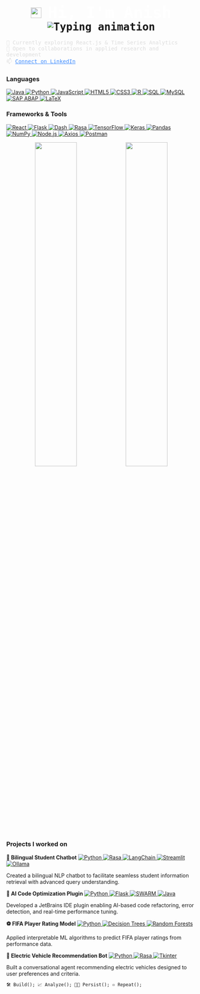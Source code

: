 <h1 align="center" style="font-family: 'JetBrains Mono', monospace;">
  <img src="https://media.giphy.com/media/hvRJCLFzcasrR4ia7z/giphy.gif" width="28" style="vertical-align: middle;" />
  <span style="vertical-align: middle; font-size: 42px; color: white;">Hi, I'm Anish</span>
  <p align="center" style="margin: 0; padding: 0; line-height: 1;">
    <img src="https://readme-typing-svg.herokuapp.com?font=JetBrains+Mono&size=16&pause=1000&color=3F8CFF&center=true&vCenter=true&width=430&lines=AI/ML+%7C+Data+Science+%7C+Software+Development;" alt="Typing animation" />
  </p>
</h1>
<p align="left" style="font-family: 'JetBrains Mono', monospace; font-size: 14px; color: #ddd;">
  🌱 Currently exploring React.js & Time Series Analytics<br>
  🤝 Open to collaborations in applied research and development<br>
  📫 <a href="https://www.linkedin.com/in/anish-biswas-b08077200/" style="color: #3F8CFF;">Connect on LinkedIn</a>
</p>

<h3>Languages</h3>
<p>
  <a href="https://www.java.com" target="_blank" rel="noopener noreferrer">
    <img src="https://img.shields.io/badge/Java-ED8B00?style=flat&logo=java&logoColor=white" alt="Java" />
  </a> 
  <a href="https://www.python.org" target="_blank" rel="noopener noreferrer">
    <img src="https://img.shields.io/badge/Python-3776AB?style=flat&logo=python&logoColor=white" alt="Python" />
  </a> 
  <a href="https://developer.mozilla.org/en-US/docs/Web/JavaScript" target="_blank" rel="noopener noreferrer">
    <img src="https://img.shields.io/badge/JavaScript-F7DF1E?style=flat&logo=javascript&logoColor=black" alt="JavaScript" />
  </a> 
  <a href="https://developer.mozilla.org/en-US/docs/Web/HTML" target="_blank" rel="noopener noreferrer">
    <img src="https://img.shields.io/badge/HTML5-E34F26?style=flat&logo=html5&logoColor=white" alt="HTML5" />
  </a> 
  <a href="https://developer.mozilla.org/en-US/docs/Web/CSS" target="_blank" rel="noopener noreferrer">
    <img src="https://img.shields.io/badge/CSS3-1572B6?style=flat&logo=css3&logoColor=white" alt="CSS3" />
  </a> 
  <a href="https://www.r-project.org" target="_blank" rel="noopener noreferrer">
    <img src="https://img.shields.io/badge/R-276DC3?style=flat&logo=r&logoColor=white" alt="R" />
  </a> 
  <a href="https://www.postgresql.org" target="_blank" rel="noopener noreferrer">
    <img src="https://img.shields.io/badge/SQL-4479A1?style=flat&logo=postgresql&logoColor=white" alt="SQL" />
  </a> 
  <a href="https://www.mysql.com" target="_blank" rel="noopener noreferrer">
    <img src="https://img.shields.io/badge/MySQL-4479A1?style=flat&logo=mysql&logoColor=white" alt="MySQL" />
  </a> 
 <a href="https://training.sap.com/content/abap-programming-training" target="_blank" rel="noopener noreferrer">
  <img src="https://img.shields.io/badge/SAP%20ABAP-0FAAFF?style=flat&logo=sap&logoColor=white" alt="SAP ABAP" />
  </a> 
  <a href="https://www.latex-project.org" target="_blank" rel="noopener noreferrer">
    <img src="https://img.shields.io/badge/LaTeX-008080?style=flat&logo=latex&logoColor=white" alt="LaTeX" />
  </a>
</p>

<h3>Frameworks & Tools</h3>
<p>
  <a href="https://reactjs.org" target="_blank" rel="noopener noreferrer">
    <img src="https://img.shields.io/badge/React-61DAFB?style=flat&logo=react&logoColor=black" alt="React" />
  </a> 
  <a href="https://flask.palletsprojects.com" target="_blank" rel="noopener noreferrer">
    <img src="https://img.shields.io/badge/Flask-000000?style=flat&logo=flask&logoColor=white" alt="Flask" />
  </a> 
  <a href="https://plotly.com/dash" target="_blank" rel="noopener noreferrer">
    <img src="https://img.shields.io/badge/Dash-0175C2?style=flat&logo=plotly&logoColor=white" alt="Dash" />
  </a> 
  <a href="https://rasa.com" target="_blank" rel="noopener noreferrer">
    <img src="https://img.shields.io/badge/Rasa-5B4699?style=flat&logo=rasa&logoColor=white" alt="Rasa" />
  </a> 
  <a href="https://www.tensorflow.org" target="_blank" rel="noopener noreferrer">
    <img src="https://img.shields.io/badge/TensorFlow-FF6F00?style=flat&logo=tensorflow&logoColor=white" alt="TensorFlow" />
  </a> 
  <a href="https://keras.io" target="_blank" rel="noopener noreferrer">
    <img src="https://img.shields.io/badge/Keras-D00000?style=flat&logo=keras&logoColor=white" alt="Keras" />
  </a> 
  <a href="https://pandas.pydata.org" target="_blank" rel="noopener noreferrer">
    <img src="https://img.shields.io/badge/Pandas-150458?style=flat&logo=pandas&logoColor=white" alt="Pandas" />
  </a> 
  <a href="https://numpy.org" target="_blank" rel="noopener noreferrer">
    <img src="https://img.shields.io/badge/NumPy-013243?style=flat&logo=numpy&logoColor=white" alt="NumPy" />
  </a> 
  <a href="https://nodejs.org" target="_blank" rel="noopener noreferrer">
    <img src="https://img.shields.io/badge/Node.js-339933?style=flat&logo=node.js&logoColor=white" alt="Node.js" />
  </a> 
  <a href="https://axios-http.com" target="_blank" rel="noopener noreferrer">
    <img src="https://img.shields.io/badge/Axios-5A29E4?style=flat&logo=axios&logoColor=white" alt="Axios" />
  </a> 
  <a href="https://www.postman.com" target="_blank" rel="noopener noreferrer">
    <img src="https://img.shields.io/badge/Postman-FF6C37?style=flat&logo=postman&logoColor=white" alt="Postman" />
  </a>
</p>


<p align="center">
  <img src="https://github-readme-stats.vercel.app/api?username=anish-dev21&show_icons=true&theme=tokyonight&hide_title=true&include_all_commits=true&count_private=true" width="47%" />
  <img src="https://github-readme-stats.vercel.app/api/top-langs/?username=anish-dev21&layout=compact&theme=tokyonight&langs_count=8" width="47%" />
</p>

<h3>Projects I worked on</h3>

<p><strong>🤖 Bilingual Student Chatbot</strong> 
  <a href="https://www.python.org" target="_blank" rel="noopener noreferrer">
    <img src="https://img.shields.io/badge/Python-3776AB?style=flat&logo=python&logoColor=white" alt="Python" />
  </a>
  <a href="https://rasa.com" target="_blank" rel="noopener noreferrer">
    <img src="https://img.shields.io/badge/Rasa-5B4699?style=flat&logo=rasa&logoColor=white" alt="Rasa" />
  </a>
  <a href="https://python.langchain.com/en/latest/" target="_blank" rel="noopener noreferrer">
    <img src="https://img.shields.io/badge/LangChain-000000?style=flat&logo=langchain&logoColor=white" alt="LangChain" />
  </a>
  <a href="https://streamlit.io" target="_blank" rel="noopener noreferrer">
    <img src="https://img.shields.io/badge/Streamlit-FE4E30?style=flat&logo=streamlit&logoColor=white" alt="Streamlit" />
  </a>
  <a href="https://ollama.com" target="_blank" rel="noopener noreferrer">
    <img src="https://img.shields.io/badge/Ollama-2D9CDB?style=flat" alt="Ollama" />
  </a>
</p>
<p>Created a bilingual NLP chatbot to facilitate seamless student information retrieval with advanced query understanding.</p>

<p><strong>🧠 AI Code Optimization Plugin</strong> 
  <a href="https://www.python.org" target="_blank" rel="noopener noreferrer">
    <img src="https://img.shields.io/badge/Python-3776AB?style=flat&logo=python&logoColor=white" alt="Python" />
  </a>
  <a href="https://flask.palletsprojects.com" target="_blank" rel="noopener noreferrer">
    <img src="https://img.shields.io/badge/Flask-000000?style=flat&logo=flask&logoColor=white" alt="Flask" />
  </a>
  <a href="https://swarm.org" target="_blank" rel="noopener noreferrer">
    <img src="https://img.shields.io/badge/SWARM-FF6F00?style=flat" alt="SWARM" />
  </a>
  <a href="https://www.java.com" target="_blank" rel="noopener noreferrer">
    <img src="https://img.shields.io/badge/Java-ED8B00?style=flat&logo=java&logoColor=white" alt="Java" />
  </a>
</p>
<p>Developed a JetBrains IDE plugin enabling AI-based code refactoring, error detection, and real-time performance tuning.</p>

<p><strong>⚽ FIFA Player Rating Model</strong> 
  <a href="https://www.python.org" target="_blank" rel="noopener noreferrer">
    <img src="https://img.shields.io/badge/Python-3776AB?style=flat&logo=python&logoColor=white" alt="Python" />
  </a>
  <a href="https://en.wikipedia.org/wiki/Decision_tree_learning" target="_blank" rel="noopener noreferrer">
    <img src="https://img.shields.io/badge/Decision_Trees-4CAF50?style=flat" alt="Decision Trees" />
  </a>
  <a href="https://en.wikipedia.org/wiki/Random_forest" target="_blank" rel="noopener noreferrer">
    <img src="https://img.shields.io/badge/Random_Forests-388E3C?style=flat" alt="Random Forests" />
  </a>
</p>
<p>Applied interpretable ML algorithms to predict FIFA player ratings from performance data.</p>

<p><strong>🔋 Electric Vehicle Recommendation Bot</strong>  
  <a href="https://www.python.org" target="_blank" rel="noopener noreferrer">
    <img src="https://img.shields.io/badge/Python-3776AB?style=flat&logo=python&logoColor=white" alt="Python" />
  </a>
  <a href="https://rasa.com" target="_blank" rel="noopener noreferrer">
    <img src="https://img.shields.io/badge/Rasa-5B4699?style=flat&logo=rasa&logoColor=white" alt="Rasa" />
  </a>
  <a href="https://wiki.python.org/moin/TkInter" target="_blank" rel="noopener noreferrer">
    <img src="https://img.shields.io/badge/Tkinter-FF6F00?style=flat" alt="Tkinter" />
  </a>
</p>
<p>Built a conversational agent recommending electric vehicles designed to user preferences and criteria.</p>


```html
🛠️ Build(); 📈 Analyze(); 👨‍💻 Persist(); ♾️ Repeat();
```



